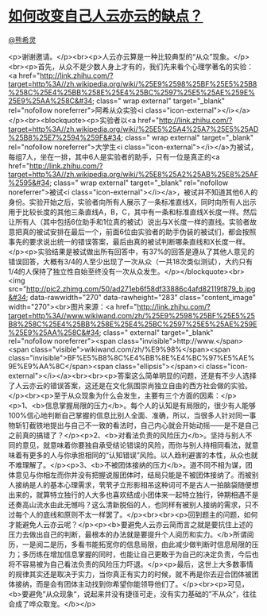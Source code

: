 
#  [如何改变自己人云亦云的缺点？](https://zhihu.com/questions/25016982)



[@熊希灵](https://zhihu.com/people/64cba11238e125e5d22681fd555d7c21)

&lt;p&gt;谢谢邀请。&lt;/p&gt;&lt;br&gt;&lt;p&gt;人云亦云算是一种比较典型的“从众”现象。&lt;/p&gt;&lt;br&gt;&lt;p&gt;首先，从众不是少数人身上才有的，我们先来看个心理学著名的实验：&lt;a href=&#34;http://link.zhihu.com/?target=http%3A//zh.wikipedia.org/wiki/%25E9%2598%25BF%25E5%25B8%258C%25E4%25BB%258E%25E4%25BC%2597%25E5%25AE%259E%25E9%25AA%258C&#34; class=&#34; wrap external&#34; target=&#34;_blank&#34; rel=&#34;nofollow noreferrer&#34;&gt;阿希从众实验&lt;i class=&#34;icon-external&#34;&gt;&lt;/i&gt;&lt;/a&gt;&lt;/p&gt;&lt;br&gt;&lt;blockquote&gt;&lt;p&gt;实验者以&lt;a href=&#34;http://link.zhihu.com/?target=http%3A//zh.wikipedia.org/wiki/%25E5%25A4%25A7%25E5%25AD%25B8%25E7%2594%259F&#34; class=&#34; wrap external&#34; target=&#34;_blank&#34; rel=&#34;nofollow noreferrer&#34;&gt;大学生&lt;i class=&#34;icon-external&#34;&gt;&lt;/i&gt;&lt;/a&gt;为被试，每组7人，坐在一排，其中6人是实验者的助手，只有一位是真正的&lt;a href=&#34;http://link.zhihu.com/?target=http%3A//zh.wikipedia.org/wiki/%25E8%25A2%25AB%25E8%25AF%2595&#34; class=&#34; wrap external&#34; target=&#34;_blank&#34; rel=&#34;nofollow noreferrer&#34;&gt;被试&lt;i class=&#34;icon-external&#34;&gt;&lt;/i&gt;&lt;/a&gt;，被试并不知道其他6人的身份。实验开始之后，实验者向所有人展示了一条标准直线X，同时向所有人出示用于比较长度的其他三条直线A，B，C，其中有一条和标准直线X长度一样。然后让所有人（其中包括6位助手和1位真的被试）说出与X长度一样的直线。实验者故意把真的被试安排在最后一个，前面6位由实验者的助手伪装的被试们，都会按照事先的要求说出统一的错误答案，最后由真的被试判断哪条直线和X长度一样。&lt;/p&gt;&lt;p&gt;实验结果是被试做出所有回答中，有37%的回答是遵从了其他人意见的错误回答，大概有3/4的人至少出现了一次从众（一共18次类似测试），大约只有1/4的人保持了独立性自始至终没有一次从众发生。&lt;/p&gt;&lt;/blockquote&gt;&lt;br&gt;&lt;img src=&#34;http://pic2.zhimg.com/50/ad271eb6f58df33886c4afd82119f879_b.jpg&#34; data-rawwidth=&#34;270&#34; data-rawheight=&#34;283&#34; class=&#34;content_image&#34; width=&#34;270&#34;&gt;&lt;br&gt;图片来源：&lt;a href=&#34;http://link.zhihu.com/?target=http%3A//www.wikiwand.com/zh/%25E9%2598%25BF%25E5%25B8%258C%25E4%25BB%258E%25E4%25BC%2597%25E5%25AE%259E%25E9%25AA%258C&#34; class=&#34; external&#34; target=&#34;_blank&#34; rel=&#34;nofollow noreferrer&#34;&gt;&lt;span class=&#34;invisible&#34;&gt;http://www.&lt;/span&gt;&lt;span class=&#34;visible&#34;&gt;wikiwand.com/zh/%E9%98%&lt;/span&gt;&lt;span class=&#34;invisible&#34;&gt;BF%E5%B8%8C%E4%BB%8E%E4%BC%97%E5%AE%9E%E9%AA%8C&lt;/span&gt;&lt;span class=&#34;ellipsis&#34;&gt;&lt;/span&gt;&lt;i class=&#34;icon-external&#34;&gt;&lt;/i&gt;&lt;/a&gt;&lt;br&gt;&lt;br&gt;&lt;p&gt;答案这么简单明显的问题，还是有不少人选择了人云亦云的错误答案，这还是在文化氛围崇尚独立自由的西方社会做的实验。&lt;/p&gt;&lt;br&gt;&lt;p&gt;至于从众现象为什么会发生，主要有三个方面的因素：&lt;/p&gt;&lt;p&gt;1、&lt;b&gt;信息掌握局限的压力&lt;/b&gt;。每个人的认知是有局限的，很少有人能够100%信心地判断自己掌握的信息比别人全面、准确，所以，当很多人针对同一事物斩钉截铁地提出与自己不一致的看法时，自己内心就会开始动摇——是不是自己之前真的搞错了？&lt;/p&gt;&lt;p&gt;2、&lt;b&gt;对看法负责的风险压力&lt;/b&gt;。坚持与别人不同的意见，就意味着你要独自承受结论错误的风险，而你与别人持相同看法，就意味着有更多的人与你承担相同的“认知错误”风险。以人趋利避害的本性，从众也就不难理解了。&lt;/p&gt;&lt;p&gt;3、&lt;b&gt;不被团体接纳的压力&lt;/b&gt;。道不同不相为谋，团体意见与你相左而你并没有把握说服团体时，结局只能是不被团体接纳了。而被别人接纳是人的基本心理需求，茕茕孑立形影相吊这种词可不是古人一拍脑袋随便想出来的，就算特立独行的人大多也喜欢结成小团体来一起特立独行，钟期相遇不是还奏高山流水由此无憾吗？这么清新脱俗的人，也同样有被别人接纳的需求，只不过每个人的底线和原则不太一样罢了。&lt;/p&gt;&lt;br&gt;&lt;br&gt;&lt;p&gt;回到题主的问题，如何才能避免人云亦云呢？&lt;/p&gt;&lt;p&gt;&lt;b&gt;要避免人云亦云简而言之就是要抗住上述的压力去做出自己的判断，最根本的办法就是要提升个人阅历和实力。&lt;/b&gt;所谓阅历，一是阅二是历，多看书能拓宽你的信息局限，由此减少做判断时信息局限的压力；多历练在增加信息掌握的同时，也能让自己更敢于为自己的决定负责，今后也将不容易被为自己看法负责的风险压力吓退。&lt;/p&gt;&lt;p&gt;最后，这世上大多数事情的规律其实还是取决于实力，当你真正有实力的时候，就不再是你去迎合团体被团体接纳，而是会有团体主动找到你希望你能领导他们了。&lt;/p&gt;&lt;br&gt;&lt;p&gt;可见，&lt;b&gt;要避免”从众现象“，说起来并没有捷径可走，没有实力基础的”不从众“，往往会成了哗众取宠。&lt;/b&gt;&lt;/p&gt;